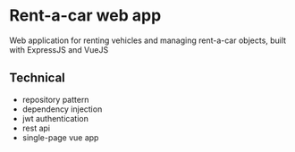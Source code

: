 # Rent-a-car web app

Web application for renting vehicles and managing rent-a-car objects, built with ExpressJS and VueJS

## Technical
- repository pattern
- dependency injection
- jwt authentication
- rest api
- single-page vue app
